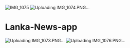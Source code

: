 ![IMG_1075](https://github.com/dananjaya6005/Lanka-News-app/assets/49787846/6ee6bb21-8768-4917-b9a7-de3fb4013179)
![Uploading IMG_1074.PNG…]()
# Lanka-News-app
![Uploading IMG_1073.PNG…]()
![Uploading IMG_1076.PNG…]()
